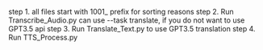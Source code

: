 step 1. all files start with 1001_ prefix for sorting reasons
step 2. Run Transcribe_Audio.py can use --task translate, if you do not want to use GPT3.5 api 
step 3. Run Translate_Text.py to use GPT3.5 translation
step 4. Run TTS_Process.py
